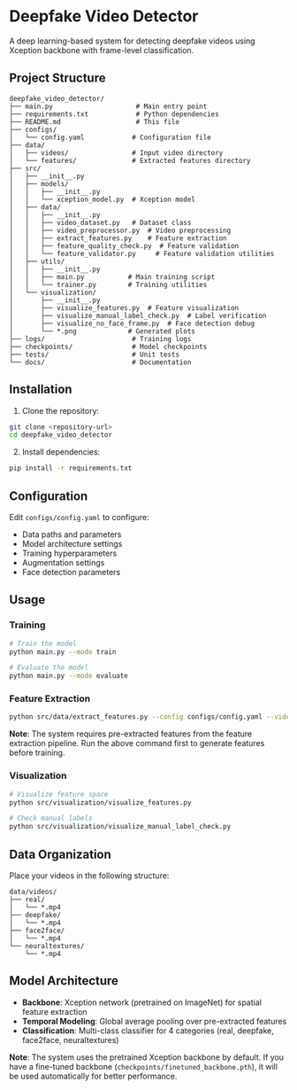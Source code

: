 # Deepfake Video Detector

A deep learning-based system for detecting deepfake videos using Xception backbone with frame-level classification.

## Project Structure

```
deepfake_video_detector/
├── main.py                     # Main entry point
├── requirements.txt            # Python dependencies
├── README.md                   # This file
├── configs/
│   └── config.yaml            # Configuration file
├── data/
│   ├── videos/                # Input video directory
│   └── features/              # Extracted features directory
├── src/
│   ├── __init__.py
│   ├── models/
│   │   ├── __init__.py
│   │   └── xception_model.py  # Xception model
│   ├── data/
│   │   ├── __init__.py
│   │   ├── video_dataset.py   # Dataset class
│   │   ├── video_preprocessor.py  # Video preprocessing
│   │   ├── extract_features.py    # Feature extraction
│   │   ├── feature_quality_check.py  # Feature validation
│   │   └── feature_validator.py     # Feature validation utilities
│   ├── utils/
│   │   ├── __init__.py
│   │   ├── main.py           # Main training script
│   │   └── trainer.py        # Training utilities
│   └── visualization/
│       ├── __init__.py
│       ├── visualize_features.py  # Feature visualization
│       ├── visualize_manual_label_check.py  # Label verification
│       ├── visualize_no_face_frame.py  # Face detection debug
│       └── *.png             # Generated plots
├── logs/                      # Training logs
├── checkpoints/               # Model checkpoints
├── tests/                     # Unit tests
└── docs/                      # Documentation
```

## Installation

1. Clone the repository:
```bash
git clone <repository-url>
cd deepfake_video_detector
```

2. Install dependencies:
```bash
pip install -r requirements.txt
```

## Configuration

Edit `configs/config.yaml` to configure:
- Data paths and parameters
- Model architecture settings
- Training hyperparameters
- Augmentation settings
- Face detection parameters

## Usage

### Training

```bash
# Train the model
python main.py --mode train

# Evaluate the model
python main.py --mode evaluate
```

### Feature Extraction

```bash
python src/data/extract_features.py --config configs/config.yaml --video_dir data/videos --output_dir data/features
```

**Note**: The system requires pre-extracted features from the feature extraction pipeline. Run the above command first to generate features before training.



### Visualization

```bash
# Visualize feature space
python src/visualization/visualize_features.py

# Check manual labels
python src/visualization/visualize_manual_label_check.py
```

## Data Organization

Place your videos in the following structure:
```
data/videos/
├── real/
│   └── *.mp4
├── deepfake/
│   └── *.mp4
├── face2face/
│   └── *.mp4
└── neuraltextures/
    └── *.mp4
```

## Model Architecture

- **Backbone**: Xception network (pretrained on ImageNet) for spatial feature extraction
- **Temporal Modeling**: Global average pooling over pre-extracted features
- **Classification**: Multi-class classifier for 4 categories (real, deepfake, face2face, neuraltextures)

**Note**: The system uses the pretrained Xception backbone by default. If you have a fine-tuned backbone (`checkpoints/finetuned_backbone.pth`), it will be used automatically for better performance.



